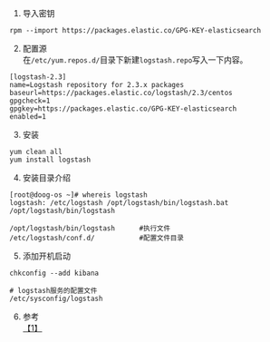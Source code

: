 1. 导入密钥
```
rpm --import https://packages.elastic.co/GPG-KEY-elasticsearch
```

2. 配置源  
在`/etc/yum.repos.d/`目录下新建`logstash.repo`写入一下内容。
```
[logstash-2.3]
name=Logstash repository for 2.3.x packages
baseurl=https://packages.elastic.co/logstash/2.3/centos
gpgcheck=1
gpgkey=https://packages.elastic.co/GPG-KEY-elasticsearch
enabled=1
```

3. 安装  
```
yum clean all
yum install logstash
```

4. 安装目录介绍
```
[root@doog-os ~]# whereis logstash
logstash: /etc/logstash /opt/logstash/bin/logstash.bat /opt/logstash/bin/logstash

/opt/logstash/bin/logstash      #执行文件
/etc/logstash/conf.d/           #配置文件目录      
```

5. 添加开机启动
```
chkconfig --add kibana

# logstash服务的配置文件
/etc/sysconfig/logstash   
```


6. 参考  
[【1】](https://www.elastic.co/guide/en/logstash/current/installing-logstash.html#package-repositories)
